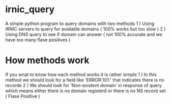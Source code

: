 # irnic_query

A simple python program to query domains with two methods
1 ) Using IRNIC servers to query for available domains ( 100% works but too slow )
2 ) Using DNS query to see if domain can answer ( not 100% accurate and we have too many flase positives ) 

# How methods work

If you wnat to know how each method works it is rather simple 
1 ) In this method we should look for a field like  'ERROR:101:'  that indicates there is no recorde 
2 ) We should look for  'Non-existent domain'  in response of query which means either there is no domain registerd or there is no NS record set ( Flase Positive )
